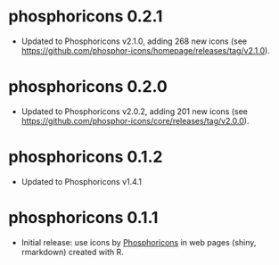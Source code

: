 # phosphoricons 0.2.1

* Updated to Phosphoricons v2.1.0, adding 268 new icons (see https://github.com/phosphor-icons/homepage/releases/tag/v2.1.0).



# phosphoricons 0.2.0

* Updated to Phosphoricons v2.0.2, adding 201 new icons (see https://github.com/phosphor-icons/core/releases/tag/v2.0.0).



# phosphoricons 0.1.2

* Updated to Phosphoricons v1.4.1



# phosphoricons 0.1.1

* Initial release: use icons by [Phosphoricons](https://phosphoricons.com/) in web pages (shiny, rmarkdown) created with R.
